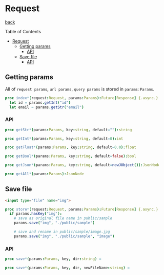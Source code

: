 Request
===
[back](../../README.md)

Table of Contents

<!--ts-->
* [Request](#request)
   * [Getting params](#getting-params)
      * [API](#api)
   * [Save file](#save-file)
      * [API](#api-1)

<!-- Created by https://github.com/ekalinin/github-markdown-toc -->
<!-- Added by: root, at: Sat Jun 22 11:26:28 UTC 2024 -->

<!--te-->

## Getting params
All of `request params`, `url params`, `query params` is stored in `params:Params`.

```nim
proc index*(request:Request, params:Params):Future[Response] {.async.} =
  let id = params.getInt("id")
  let email = params.getStr("email")
```

### API
```nim
proc getStr*(params:Params, key:string, default=""):string

proc getInt*(params:Params, key:string, default=0):int

proc getFloat*(params:Params, key:string, default=0.0):float

proc getBool*(params:Params, key:string, default=false):bool

proc getJson*(params:Params, key:string, default=newJObject()):JsonNode

proc getAll*(params:Params):JsonNode
```

## Save file

```html
<input type="file" name="img">
```

```nim
proc store*(request:Request, params:Params):Future[Response] {.async.} =
  if params.hasKey("img"):
    # save as original file name in public/sample
    params.save("img", "./public/sample")

    # save and rename in public/sample/image.jpg
    params.save("img", "./public/sample", "image")
```

### API
```nim
proc save*(params:Params, key, dir:string) =

proc save*(params:Params, key, dir, newFileName:string) =
```
